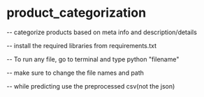 # product_categorization
  -- categorize products based on meta info and description/details

 -- install the required libraries from requirements.txt

 -- To run any file, go to terminal and type python "filename"

 -- make sure to change the file names and path

 -- while predicting use the preprocessed csv(not the json)

